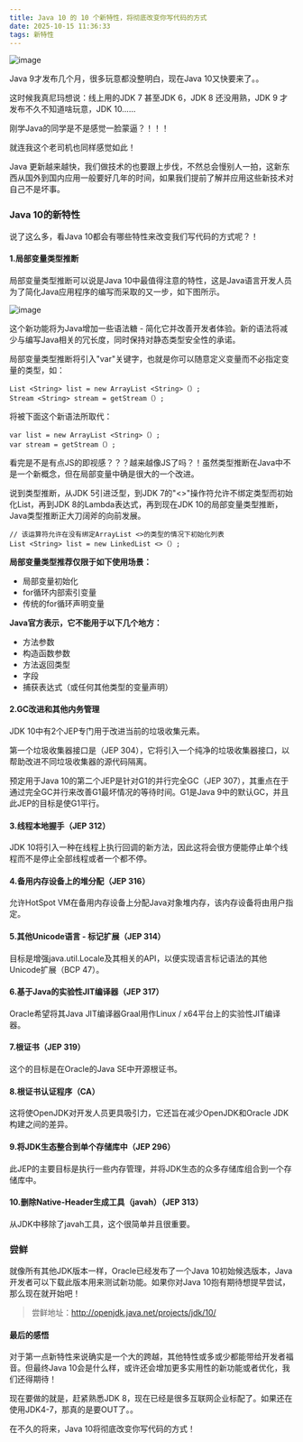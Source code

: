 ```yaml
---
title: Java 10 的 10 个新特性，将彻底改变你写代码的方式
date: 2025-10-15 11:36:33
tags: 新特性
---
```


![image](http://img.javastack.cn/18-3-8/94675270.jpg)

Java 9才发布几个月，很多玩意都没整明白，现在Java 10又快要来了。。

这时候我真尼玛想说：线上用的JDK 7 甚至JDK 6，JDK 8 还没用熟，JDK 9 才发布不久不知道啥玩意，JDK 10……

刚学Java的同学是不是感觉一脸蒙逼？！！！

就连我这个老司机也同样感觉如此！

Java 更新越来越快，我们做技术的也要跟上步伐，不然总会慢别人一拍，这新东西从国外到国内应用一般要好几年的时间，如果我们提前了解并应用这些新技术对自己不是坏事。

### Java 10的新特性

说了这么多，看Java 10都会有哪些特性来改变我们写代码的方式呢？！

#### 1.局部变量类型推断

局部变量类型推断可以说是Java 10中最值得注意的特性，这是Java语言开发人员为了简化Java应用程序的编写而采取的又一步，如下图所示。

![image](http://img.javastack.cn/18-3-8/56770623.jpg)

这个新功能将为Java增加一些语法糖 - 简化它并改善开发者体验。新的语法将减少与编写Java相关的冗长度，同时保持对静态类型安全性的承诺。

局部变量类型推断将引入"var"关键字，也就是你可以随意定义变量而不必指定变量的类型，如：

```
List <String> list = new ArrayList <String>（）; 
Stream <String> stream = getStream（）;
```

将被下面这个新语法所取代：

```
var list = new ArrayList <String>（）; 
var stream = getStream（）;
```

看完是不是有点JS的即视感？？？越来越像JS了吗？！虽然类型推断在Java中不是一个新概念，但在局部变量中确是很大的一个改进。

说到类型推断，从JDK 5引进泛型，到JDK 7的"<>"操作符允许不绑定类型而初始化List，再到JDK 8的Lambda表达式，再到现在JDK 10的局部变量类型推断，Java类型推断正大刀阔斧的向前发展。

```
// 该运算符允许在没有绑定ArrayList <>的类型的情况下初始化列表
List <String> list = new LinkedList <>（）;
```

**局部变量类型推荐仅限于如下使用场景：**

- 局部变量初始化
- for循环内部索引变量
- 传统的for循环声明变量

**Java官方表示，它不能用于以下几个地方：**

- 方法参数
- 构造函数参数
- 方法返回类型
- 字段
- 捕获表达式（或任何其他类型的变量声明）

#### 2.GC改进和其他内务管理

JDK 10中有2个JEP专门用于改进当前的垃圾收集元素。

第一个垃圾收集器接口是（JEP 304），它将引入一个纯净的垃圾收集器接口，以帮助改进不同垃圾收集器的源代码隔离。

预定用于Java 10的第二个JEP是针对G1的并行完全GC（JEP 307），其重点在于通过完全GC并行来改善G1最坏情况的等待时间。G1是Java 9中的默认GC，并且此JEP的目标是使G1平行。

#### 3.线程本地握手（JEP 312）

JDK 10将引入一种在线程上执行回调的新方法，因此这将会很方便能停止单个线程而不是停止全部线程或者一个都不停。

#### 4.备用内存设备上的堆分配（JEP 316）

允许HotSpot VM在备用内存设备上分配Java对象堆内存，该内存设备将由用户指定。

#### 5.其他Unicode语言 - 标记扩展（JEP 314）

目标是增强java.util.Locale及其相关的API，以便实现语言标记语法的其他Unicode扩展（BCP 47）。

#### 6.基于Java的实验性JIT编译器（JEP 317）

Oracle希望将其Java JIT编译器Graal用作Linux / x64平台上的实验性JIT编译器。

#### 7.根证书（JEP 319）

这个的目标是在Oracle的Java SE中开源根证书。

#### 8.根证书认证程序（CA）

这将使OpenJDK对开发人员更具吸引力，它还旨在减少OpenJDK和Oracle JDK构建之间的差异。

#### 9.将JDK生态整合到单个存储库中（JEP 296）

此JEP的主要目标是执行一些内存管理，并将JDK生态的众多存储库组合到一个存储库中。

#### 10.删除Native-Header生成工具（javah）（JEP 313）

从JDK中移除了javah工具，这个很简单并且很重要。

### 尝鲜

就像所有其他JDK版本一样，Oracle已经发布了一个Java 10初始候选版本，Java开发者可以下载此版本用来测试新功能。如果你对Java 10抱有期待想提早尝试，那么现在就开始吧！

> 尝鲜地址：http://openjdk.java.net/projects/jdk/10/

#### 最后的感悟

对于第一点新特性来说确实是一个大的跨越，其他特性或多或少都能带给开发者福音。但最终Java 10会是什么样，或许还会增加更多实用性的新功能或者优化，我们还得期待！

现在要做的就是，赶紧熟悉JDK 8，现在已经是很多互联网企业标配了。如果还在使用JDK4-7，那真的是要OUT了。。

在不久的将来，Java 10将彻底改变你写代码的方式！


